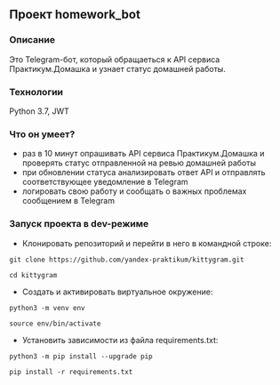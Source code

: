 ## Проект homework_bot

### Описание
Это Telegram-бот, который обращаеться к API сервиса Практикум.Домашка и узнает статус домашней работы.

### Технологии
Python 3.7, JWT

### Что он умеет?
- раз в 10 минут опрашивать API сервиса Практикум.Домашка и проверять статус отправленной на ревью домашней работы
- при обновлении статуса анализировать ответ API и отправлять соответствующее уведомление в Telegram
- логировать свою работу и сообщать о важных проблемах сообщением в Telegram

### Запуск проекта в dev-режиме


+ Клонировать репозиторий и перейти в него в командной строке:

```
git clone https://github.com/yandex-praktikum/kittygram.git
```

```
cd kittygram
```
+ Cоздать и активировать виртуальное окружение:

```
python3 -m venv env
```

```
source env/bin/activate
```

+ Установить зависимости из файла requirements.txt:

```
python3 -m pip install --upgrade pip
```

```
pip install -r requirements.txt
```
  
